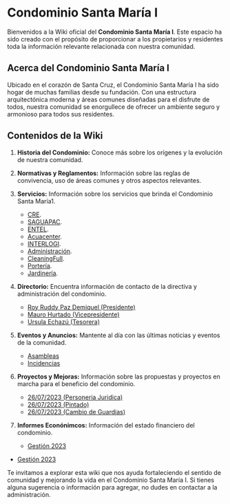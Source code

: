 # Condominio Santa María I



Bienvenidos a la Wiki oficial del **Condominio Santa María I**. Este espacio ha sido creado con el propósito de proporcionar a los propietarios y residentes toda la información relevante relacionada con nuestra comunidad.


## Acerca del Condominio Santa María I

Ubicado en el corazón de Santa Cruz, el Condominio Santa María I ha sido hogar de muchas familias desde su fundación. Con una estructura arquitectónica moderna y áreas comunes diseñadas para el disfrute de todos, nuestra comunidad se enorgullece de ofrecer un ambiente seguro y armonioso para todos sus residentes.


## Contenidos de la Wiki

1. **Historia del Condominio:** Conoce más sobre los orígenes y la evolución de nuestra comunidad.
2. **Normativas y Reglamentos:** Información sobre las reglas de convivencia, uso de áreas comunes y otros aspectos relevantes. 
3. **Servicios:** Información sobre los servicios que brinda el Condominio Santa María1. 
    - [CRE](https://github.com/Condominio-Santa-Maria/.github/wiki/CRE). 
    - [SAGUAPAC](https://github.com/Condominio-Santa-Maria/.github/wiki/SAGUAPAC).
    - [ENTEL](https://github.com/Condominio-Santa-Maria/.github/wiki/ENTEL).
    - [Acuacenter](https://github.com/Condominio-Santa-Maria/.github/wiki/Acuacenter). 
    - [INTERLOGI](https://github.com/Condominio-Santa-Maria/.github/wiki/INTERLOGI). 
    - [Administración](https://github.com/Condominio-Santa-Maria/.github/wiki/Adminidtración).
    - [CleaningFull](https://github.com/Condominio-Santa-Maria/.github/wiki/CleaningFull).
    - [Portería](https://github.com/Condominio-Santa-Maria/.github/wiki/Portería).
    - [Jardinería](https://github.com/Condominio-Santa-Maria/.github/wiki/Jardinería). 
4. **Directorio:** Encuentra información de contacto de la directiva y administración del condominio.
    - [Roy Ruddy Paz Demiquel (Presidente)](https://github.com/Condominio-Santa-Maria/.github/wiki/102)
    - [Mauro Hurtado (Vicepresidente)](https://github.com/Condominio-Santa-Maria/.github/wiki/Vicepresidente)
    - [Ursula Echazú (Tesorera)](https://github.com/Condominio-Santa-Maria/.github/wiki/Tesorero)

5. **Eventos y Anuncios:** Mantente al día con las últimas noticias y eventos de la comunidad.
    - [Asambleas](https://github.com/Condominio-Santa-Maria/.github/wiki/Asambleas)
    - [Incidencias](https://github.com/Condominio-Santa-Maria/.github/wiki/Incidencias)
6. **Proyectos y Mejoras:** Información sobre las propuestas y proyectos en marcha para el beneficio del condominio.

    - [26/07/2023 (Personeria Juridica)](https://github.com/Condominio-Santa-Maria/.github/wiki/PersoneriaJuridica)
    - [26/07/2023 (Pintado)](https://github.com/Condominio-Santa-Maria/.github/wiki/Pintado26072023)
    - [26/07/2023 (Cambio de Guardias)](https://github.com/Condominio-Santa-Maria/.github/wiki/CambioGuardias26072023)

 7. **Informes Econónimcos:** Información del estado financiero del condominio.

    - [Gestión 2023](https://github.com/Condominio-Santa-Maria/.github/wiki/InformeEconómico2023)
 - [Gestión 2023](https://github.com/Condominio-Santa-Maria/.github/wiki/InformeEconómico2024)

Te invitamos a explorar esta wiki que nos ayuda fortaleciendo el sentido de comunidad y mejorando la vida en el Condominio Santa María I. Si tienes alguna sugerencia o información para agregar, no dudes en contactar a la administración.

